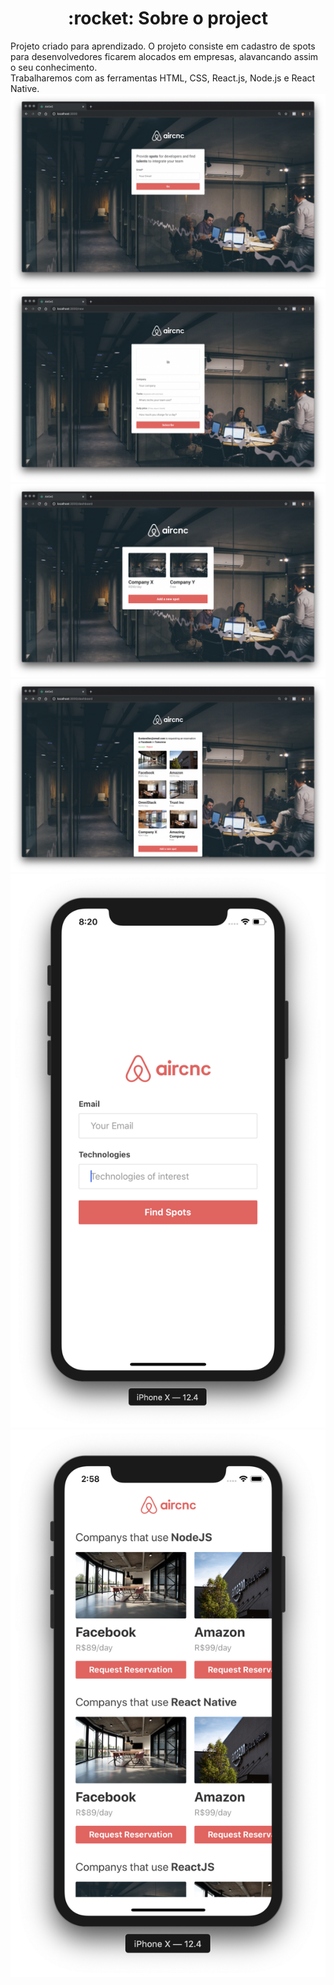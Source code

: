 <h1 align="center">
 :rocket: Sobre o project
</h1>
Projeto criado para aprendizado. O projeto consiste em cadastro de spots para desenvolvedores ficarem alocados em empresas, alavancando assim o seu conhecimento.
<br/>
Trabalharemos com as ferramentas HTML, CSS, React.js, Node.js e React Native.
<br/>
<img src="https://github.com/rafaeleduardoteixeira/aircnc/blob/master/prev/Screen-Shot-2019-11-29-at-12.39.36-scaled.png"/>
<br/>
<img src="https://github.com/rafaeleduardoteixeira/aircnc/blob/master/prev/Screen-Shot-2019-11-29-at-12.40.01-scaled.png"/>
<br/>
<img src="https://github.com/rafaeleduardoteixeira/aircnc/blob/master/prev/Screen-Shot-2019-11-29-at-12.41.57-scaled.png"/>
<br/>
<img src="https://github.com/rafaeleduardoteixeira/aircnc/blob/master/prev/Screen-Shot-2019-12-02-at-14.59.17-scaled.png"/>
<br/>
<img src="https://github.com/rafaeleduardoteixeira/aircnc/blob/master/prev/Screen-Shot-2019-11-29-at-20.20.32.png"/>
<br/>
<img src="https://github.com/rafaeleduardoteixeira/aircnc/blob/master/prev/Screen-Shot-2019-12-02-at-14.58.42.png"/>
<br/>
